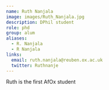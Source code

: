 ```yaml
---
name: Ruth Nanjala
image: images/Ruth_Nanjala.jpg
description: DPhil student
role: phd
group: alum
aliases:
  - R. Nanjala
  - R Nanjala
links:
  email: ruth.nanjala@reuben.ox.ac.uk
  twitter: Ruthnanje
---
```


Ruth is the first AfOx student 
